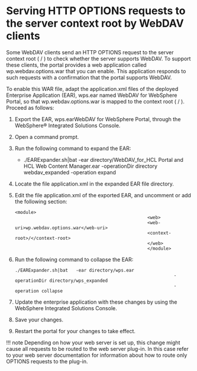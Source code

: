 # Serving HTTP OPTIONS requests to the server context root by WebDAV clients

Some WebDAV clients send an HTTP OPTIONS request to the server context root ( / ) to check whether the server supports WebDAV. To support these clients, the portal provides a web application called wp.webdav.options.war that you can enable. This application responds to such requests with a confirmation that the portal supports WebDAV.

To enable this WAR file, adapt the application.xml files of the deployed Enterprise Application (EAR), wps.ear named WebDAV for WebSphere Portal, so that wp.webdav.options.war is mapped to the context root ( / ). Proceed as follows:

1.  Export the EAR, wps.earWebDAV for WebSphere Portal, through the WebSphere® Integrated Solutions Console.

2.  Open a command prompt.

3.  Run the following command to expand the EAR:

    -   ./EARExpander.sh\|bat -ear directory/WebDAV_for_HCL Portal and HCL Web Content Manager.ear -operationDir directory webdav\_expanded -operation expand
4.  Locate the file application.xml in the expanded EAR file directory.

5.  Edit the file application.xml of the exported EAR, and uncomment or add the following section:

    ```
    <module>
                                                      <web>
                                                      <web-uri>wp.webdav.options.war</web-uri>
                                                      <context-root>/</context-root>
                                                      </web>
                                                      </module>
    ```

6.  Run the following command to collapse the EAR:

    ```
    ./EARExpander.sh|bat   -ear directory/wps.ear 
                                                                -operationDir directory/wps_expanded 
                                                                -operation collapse
    ```

7.  Update the enterprise application with these changes by using the WebSphere Integrated Solutions Console.

8.  Save your changes.

9.  Restart the portal for your changes to take effect.


!!! note
    Depending on how your web server is set up, this change might cause all requests to be routed to the web server plug-in. In this case refer to your web server documentation for information about how to route only OPTIONS requests to the plug-in.


<!---
???+ info "Related information:"
    - [Configuring HCL Sametime Proxy](../collab/cfg_st_single_ldap.md)--->

